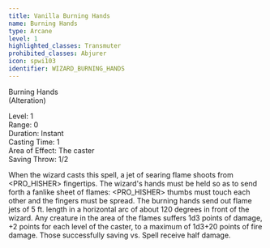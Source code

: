```yaml
---
title: Vanilla Burning Hands
name: Burning Hands
type: Arcane
level: 1
highlighted_classes: Transmuter
prohibited_classes: Abjurer
icon: spwi103
identifier: WIZARD_BURNING_HANDS
---
```

Burning Hands  
(Alteration)  
  
Level: 1  
Range: 0  
Duration: Instant  
Casting Time: 1  
Area of Effect: The caster  
Saving Throw: 1/2  
  
When the wizard casts this spell, a jet of searing flame shoots from &lt;PRO_HISHER&gt; fingertips. The wizard's hands must be held so as to send forth a fanlike sheet of flames: &lt;PRO_HISHER&gt; thumbs must touch each other and the fingers must be spread. The burning hands send out flame jets of 5 ft. length in a horizontal arc of about 120 degrees in front of the wizard. Any creature in the area of the flames suffers 1d3 points of damage, +2 points for each level of the caster, to a maximum of 1d3+20 points of fire damage. Those successfully saving vs. Spell receive half damage.  

